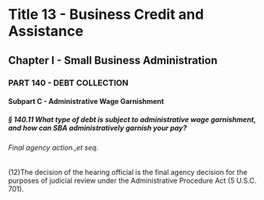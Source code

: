 
# Title 13 - Business Credit and Assistance
## Chapter I - Small Business Administration
### PART 140 - DEBT COLLECTION
#### Subpart C - Administrative Wage Garnishment
##### § 140.11 What type of debt is subject to administrative wage garnishment, and how can SBA administratively garnish your pay?
###### Final agency action.,et seq.

(12)The decision of the hearing official is the final agency decision for the purposes of judicial review under the Administrative Procedure Act (5 U.S.C. 701).
